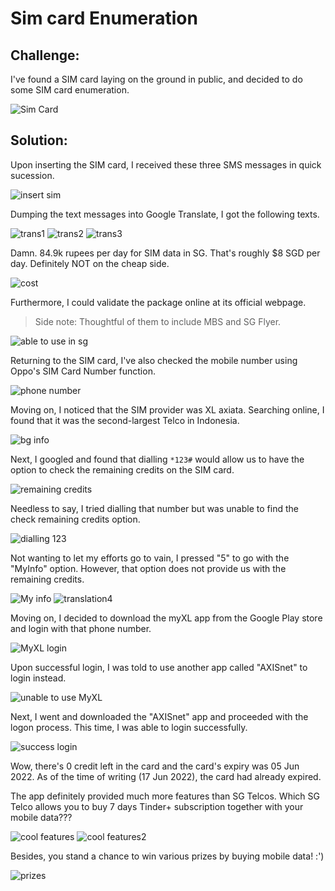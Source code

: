 # Sim card Enumeration

## Challenge: 

I've found a SIM card laying on the ground in public, and decided to do some SIM card enumeration.

![Sim Card](img/simcard/sim%20pic.jpeg)

## Solution:

Upon inserting the SIM card, I received these three SMS messages in quick sucession.

![insert sim](img/simcard/upon%20inserting%20sim.jpg)

Dumping the text messages into Google Translate, I got the following texts.

![trans1](img/simcard/trans1.png)
![trans2](img/simcard/trans2.png)
![trans3](img/simcard/trans3.png)

Damn. 84.9k rupees per day for SIM data in SG. That's roughly $8 SGD per day. Definitely NOT on the cheap side.

![cost](img/simcard/cost%20per%20day.png)

Furthermore, I could validate the package online at its official webpage.
> Side note: Thoughtful of them to include MBS and SG Flyer.

![able to use in sg](img/simcard/able%20to%20use%20sim%20in%20sg.png)

Returning to the SIM card, I've also checked the mobile number using Oppo's SIM Card Number function. 

![phone number](img/simcard/checking%20sim%20card%20no.jpg)

Moving on, I noticed that the SIM provider was XL axiata. Searching online, I found that it was the second-largest Telco in Indonesia.

![bg info](img/simcard/bg%20info.png)

Next, I googled and found that dialling `*123#` would allow us to have the option to check the remaining credits on the SIM card.

![remaining credits](img/simcard/guide%20to%20123.png)

Needless to say, I tried dialling that number but was unable to find the check remaining credits option.

![dialling 123](img/simcard/123%20keys.jpg)

Not wanting to let my efforts go to vain, I pressed "5" to go with the "MyInfo" option. However, that option does not provide us with the remaining credits.

![My info](img/simcard/123%20myinfo.jpg)
![translation4](img/simcard/trans4.png)

Moving on, I decided to download the myXL app from the Google Play store and login with that phone number.

![MyXL login](img/simcard/login%20to%20myxl.jpeg)

Upon successful login, I was told to use another app called "AXISnet" to login instead.

![unable to use MyXL](img/simcard/myxl%20not%20working.jpg)

Next, I went and downloaded the "AXISnet" app and proceeded with the logon process. This time, I was able to login successfully.

![success login](img/simcard/Axisnet.jpg)

Wow, there's 0 credit left in the card and the card's expiry was 05 Jun 2022. As of the time of writing (17 Jun 2022), the card had already expired.

The app definitely provided much more features than SG Telcos. Which SG Telco allows you to buy 7 days Tinder+ subscription together with your mobile data???

![cool features](img/simcard/axisnet%202.jpg)
![cool features2](img/simcard/axisnet%203.jpg)

Besides, you stand a chance to win various prizes by buying mobile data! :')

![prizes](img/simcard/silver%20tier.jpg)